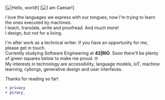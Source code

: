 [![Hello, world!](https://readme-typing-svg.demolab.com?font=Jetbrains+Mono&weight=600&size=30&duration=3000&pause=1000&color=21E725&vCenter=true&random=false&width=222&height=42&lines=Hello%2C+world!;%C2%A0%C2%A0%C2%A0%F0%9F%8C%8E%F0%9F%8C%8D%F0%9F%8C%8F)] [![I am Caesar!](https://readme-typing-svg.demolab.com?font=Jetbrains+Mono&weight=600&size=30&duration=3000&pause=1000&color=21E725&vCenter=true&random=true&width=420&height=42&lines=I+am+Caesar!;Eu+sou+o+Caesar!;Je+m'appelle+Caesar!;%C2%A1Soy+Caesar!;Mi+estas+Caesar!;%C3%89g+heiti+Caesar!;Mi+chiamo+Caesar!;Caesar+sum!;%D4%B5%D5%BD+%D4%BF%D5%A5%D5%BD%D5%A1%D6%80%D5%B6+%D5%A5%D5%B4%D6%89;%D0%AF+%D0%A6%D0%B5%D0%B7%D0%B0%D1%80%D1%8C!)]

I love the languages we express with our tongues, now I'm trying to learn the ones executed by machines.<br>
I teach, translate, write and proofread. And much more!<br>
I design, but not for a living.<br>

I'm after work as a technical writer. If you have an opportunity for me, please get in touch.<br>
Currently studying Software Engineering at **42|RIO**. Soon there'll be plenty of green squares below to make me proud. 🤓<br>
My interests in technology are accessibility, language models, IoT, machine learning, cyborgs, generative design and user interfaces.<br>

Thanks for reading so far!<br>

```diff
+ privacy
+ piracy_
```
